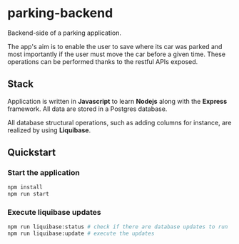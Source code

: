# parking-backend

Backend-side of a parking application.

The app's aim is to enable the user to save where its car was parked and most importantly if the user must move the car before a given time.
These operations can be performed thanks to the restful APIs exposed.

## Stack
Application is written in **Javascript** to learn **Nodejs** along with the **Express** framework.
All data are stored in a Postgres database.

All database structural operations, such as adding columns for instance, are realized by using **Liquibase**.

## Quickstart

### Start the application

``` bash
npm install
npm run start
```

### Execute liquibase updates

``` bash
npm run liquibase:status # check if there are database updates to run
npm run liquibase:update # execute the updates
```
